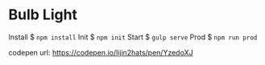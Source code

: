 
# Bulb Light

Install $ `npm install`
Init $  `npm init`
Start $ `gulp serve`
Prod $ `npm run prod`

codepen url: https://codepen.io/lijin2hats/pen/YzedoXJ

